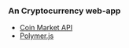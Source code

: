 
### An Cryptocurrency web-app

* [Coin Market API](https://coinmarketcap.com/api)
* [Polymer.js](https://www.polymer-project.org/)
